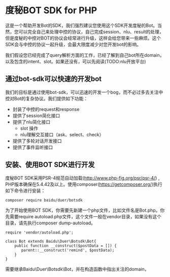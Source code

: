 # 度秘BOT SDK for PHP
这是一个帮助开发Bot的SDK，我们强烈建议您使用这个SDK开发度秘的Bot。当然，您可以完全自己来处理中控的协议，自己完成session、nlu、result的处理，但是度秘的中控对BOT的协议会经常进行升级，这样会给您带来一些麻烦。这个SDK会与中控的协议一起升级，会最大限度减少对您开发bot的影响。

我们假设您已经完成了query解析方面的工作，已经了解到自己bot所在domain，以及包含的intent、slot。如果还没有，可以先阅读(TODO:nlu开放平台)

## 通过bot-sdk可以快速的开发bot
我们的目标是通过使用bot-sdk，可以迅速的开发一个bog，而不必过多去关注中控对Bot的复杂协议。我们提供如下功能：

* 封装了中控的request和response
* 提供了session简化接口
* 提供了nlu简化接口
    * slot 操作
    * nlu理解交互接口（ask、select、check）
* 提供了多轮对话开发接口
* 提供了事件监听接口

## 安装、使用BOT SDK进行开发 
度秘BOT SDK采用PSR-4规范自动加载(http://www.php-fig.org/psr/psr-4/) , PHP版本确保在5.4.42及以上。使用composer(https://getcomposer.org/)执行如下命令进行安装：
```shell
composer require baidu/duer/botsdk
```

为了开始使用BOT SDK，你需要先新建一个php文件，比如文件名是Bot.php。你先需要require autoload.php文件，这个文件一般在vendor目录，如果没有这个目录，请先执行composer dump-autoload。

```shell
require 'vendor/autoload.php';

class Bot extends Baidu\Duer\Botsdk\Bot{
    public function __construct($postData = []) {
       parent::__construct('remind', $postData); 
    }
}
```
需要继承Baidu\Duer\Botsdk\Bot，并在构造函数中指出关注的domain，




